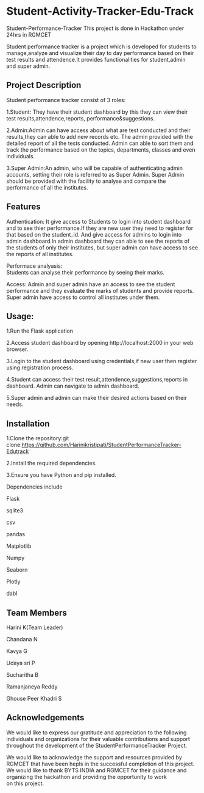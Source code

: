 # Student-Activity-Tracker-Edu-Track
Student-Performance-Tracker
This project is done in Hackathon under 24hrs in RGMCET

Student performance tracker is a project which is developed for students to manage,analyze and visualize their day to day performance based on their test results and attendence.It provides functionalities for student,admin and super admin.
## Project Description

Student performance tracker consist of 3 roles:


1.Student: They have their student dashboard by this they can view their test results,attendence,reports, performance&suggestions.

2.Admin:Admin can have access about what are test conducted and their results,they can able to add new records etc.
The admin provided with the detailed report of all the tests conducted. Admin can able to sort them and track the performance based on the topics, departments, classes and even individuals.

3.Super Admin:An admin, who will be capable of authenticating admin accounts, setting their role is referred to as Super Admin.
 Super Admin should be provided with the facility to analyse and compare the performance of all the institutes.
 
 ## Features
Authentication:
It give access to Students to login into student dashboard and to see thier performance.If they are new user they need to register for that based on the student_id.
And give access for admins to login into admin dashboard.In admin dashboard they can able to see the reports of the students of only their institutes, but super admin can have access to see the reports of all institutes.

Performace analyasis:  
Students can analyse their performance  by seeing their marks.

Access:
Admin and super admin have an access to see the student performance and they evaluate the marks of students and provide reports.
Super admin have access to control all institutes under  them.

## Usage:
1.Run the Flask application

2.Access student dashboard  by opening http://localhost:2000 in your web browser.

3.Login to the student dashboard using credentials,if new user then register using registration process.

4.Student can access their test result,attendence,suggestions,reports in dashboard.
Admin can navigate to admin dashboard.

5.Super admin and admin can make their desired actions based on their needs.

## Installation
1.Clone the repository:git clone:https://github.com/Harinikristipati/StudentPerformanceTracker-Edutrack

2.Install the required dependencies. 

3.Ensure you have Python and pip installed.

Dependencies include

Flask

sqlite3

csv

pandas

Matplotlib

Numpy

Seaborn

Plotly

dabl

## Team Members
Harini K(Team Leader)

Chandana N

Kavya G

Udaya sri P

Sucharitha B

Ramanjaneya Reddy

Ghouse Peer Khadri S

## Acknowledgements
We would like to express our gratitude and appreciation to the following individuals and organizations for their valuable contributions and support throughout the development of the StudentPerformanceTracker Project.

We would like to acknowledge the support and resources provided by RGMCET that have been hepls in the successful completion of this project.
We would like to thank BYTS INDIA and RGMCET for their guidance and organizing the hackathon and providing the opportunity to work on this project.
